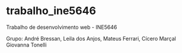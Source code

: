 # trabalho_ine5646
Trabalho de desenvolvimento web - INE5646

Grupo:
André Bressan,
Leila dos Anjos,
Mateus Ferrari,
Cícero Marçal
Giovanna Tonelli
